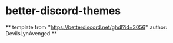 # better-discord-themes

** template from ''https://betterdiscord.net/ghdl?id=3056'' author: DevilsLynAvenged **
